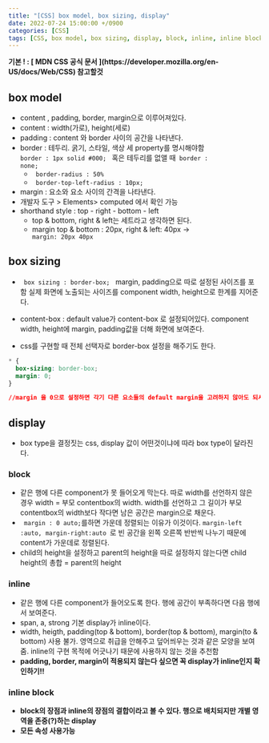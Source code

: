 ```yaml
---
title: "[CSS] box model, box sizing, display"
date: 2022-07-24 15:00:00 +/0900
categories: [CSS]
tags: [CSS, box model, box sizing, display, block, inline, inline block]
---
```


<strong>
	기본 ! : [ MDN CSS 공식 문서 ](https://developer.mozilla.org/en-US/docs/Web/CSS) 참고할것 
</strong>

## box model

- content , padding, border, margin으로 이루어져있다.
- content : width(가로), height(세로)
- padding : content 와 border 사이의 공간을 나타낸다.
- border : 테두리. 굵기, 스타일, 색상 세 property를 명시해야함 <code> border : 1px solid #000; </code> 혹은 테두리를 없앨 때<code> border : none;</code>
  - <code> border-radius : 50% </code>
  - <code> border-top-left-radius : 10px;</code>
- margin : 요소와 요소 사이의 간격을 나타낸다.
- 개발자 도구 > Elements> computed 에서 확인 가능
- shorthand style : top - right - bottom - left
  - top & bottom, right & left는 세트라고 생각하면 된다.
  - margin top & bottom : 20px, right & left: 40px -> <code> margin: 20px 40px</code>

## box sizing

- <code> box sizing : border-box; </code> margin, padding으로 따로 설정된 사이즈를 포함 실제 화면에 노출되는 사이즈를 component width, height으로 한계를 지어준다.
- content-box : default value가 content-box 로 설정되어있다. component width, height에 margin, padding값을 더해 화면에 보여준다.

- css를 구현할 때 전체 선택자로 border-box 설정을 해주기도 한다.

```css
* {
  box-sizing: border-box;
  margin: 0;
}

//margin 을 0으로 설정하면 각기 다른 요소들의 default margin을 고려하지 않아도 되서 편하다.
```

## display

- box type을 결정짓는 css, display 값이 어떤것이냐에 따라 box type이 달라진다.

### block

- 같은 행에 다른 component가 못 들어오게 막는다. 따로 width를 선언하지 않은 경우 width = 부모 contentbox의 width. width를 선언하고 그 길이가 부모 contentbox의 width보다 작다면 남은 공간은 margin으로 채운다.
- <code> margin : 0 auto;</code>를하면 가운데 정렬되는 이유가 이것이다. <code>margin-left :auto, margin-right:auto </code>로 빈 공간을 왼쪽 오른쪽 반반씩 나누기 때문에 content가 가운데로 정렬된다.
- child의 height을 설정하고 parent의 height을 따로 설정하지 않는다면 child height의 총합 = parent의 height

### inline

- 같은 행에 다른 component가 들어오도록 한다. 행에 공간이 부족하다면 다음 행에서 보여준다.
- span, a, strong 기본 display가 inline이다.
- width, heigth, padding(top & bottom), border(top & bottom), margin(to & bottom) 사용 불가. 영역으로 취급을 안해주고 덮어씌우는 것과 같은 모양을 보여줌. inline의 구현 목적에 어긋나기 때문에 사용하지 않는 것을 추천함
- <strong>padding, border, margin이 적용되지 않는다 싶으면 꼭 display가 inline인지 확인하기!! <strong>

### inline block

- block의 장점과 inline의 장점의 결합이라고 볼 수 있다. 행으로 배치되지만 개별 영역을 존중(?)하는 display
- 모든 속성 사용가능
